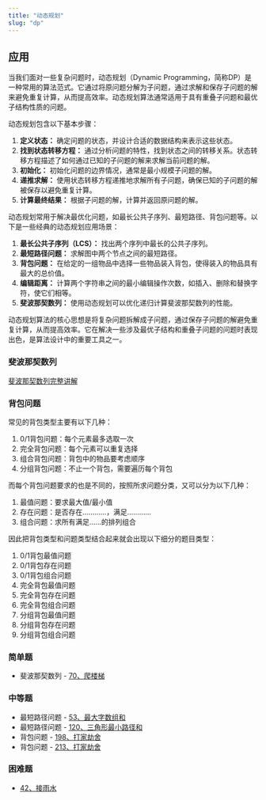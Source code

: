 ```yaml
---
title: "动态规划"
slug: "dp"
---
```


## 应用

当我们面对一些复杂问题时，动态规划（Dynamic Programming，简称DP）是一种常用的算法范式。它通过将原问题分解为子问题，通过求解和保存子问题的解来避免重复计算，从而提高效率。动态规划算法通常适用于具有重叠子问题和最优子结构性质的问题。

动态规划包含以下基本步骤：

1. **定义状态：** 确定问题的状态，并设计合适的数据结构来表示这些状态。
2. **找到状态转移方程：** 通过分析问题的特性，找到状态之间的转移关系。状态转移方程描述了如何通过已知的子问题的解来求解当前问题的解。
3. **初始化：** 初始化问题的边界情况，通常是最小规模子问题的解。
4. **递推求解：** 使用状态转移方程递推地求解所有子问题，确保已知的子问题的解被保存以避免重复计算。
5. **计算最终结果：** 根据子问题的解，计算并返回原问题的解。

动态规划常用于解决最优化问题，如最长公共子序列、最短路径、背包问题等。以下是一些经典的动态规划应用场景：

1. **最长公共子序列（LCS）：** 找出两个序列中最长的公共子序列。
2. **最短路径问题：** 求解图中两个节点之间的最短路径。
3. **背包问题：** 在给定的一组物品中选择一些物品装入背包，使得装入的物品具有最大的总价值。
4. **编辑距离：** 计算两个字符串之间的最小编辑操作次数，如插入、删除和替换字符，使它们相等。
5. **斐波那契数列：** 使用动态规划可以优化递归计算斐波那契数列的性能。

动态规划算法的核心思想是将复杂问题拆解成子问题，通过保存子问题的解避免重复计算，从而提高效率。它在解决一些涉及最优子结构和重叠子问题的问题时表现出色，是算法设计中的重要工具之一。

### 斐波那契数列

[斐波那契数列完整讲解](https://labuladong.github.io/algo/di-ling-zh-bfe1b/dong-tai-g-1e688/#%E4%B8%80%E3%80%81%E6%96%90%E6%B3%A2%E9%82%A3%E5%A5%91%E6%95%B0%E5%88%97)

### 背包问题

常见的背包类型主要有以下几种：
1. 0/1背包问题：每个元素最多选取一次
2. 完全背包问题：每个元素可以重复选择
3. 组合背包问题：背包中的物品要考虑顺序
4. 分组背包问题：不止一个背包，需要遍历每个背包

而每个背包问题要求的也是不同的，按照所求问题分类，又可以分为以下几种：
1. 最值问题：要求最大值/最小值
2. 存在问题：是否存在…………，满足…………
3. 组合问题：求所有满足……的排列组合

因此把背包类型和问题类型结合起来就会出现以下细分的题目类型：
1. 0/1背包最值问题
2. 0/1背包存在问题
3. 0/1背包组合问题
4. 完全背包最值问题
5. 完全背包存在问题
6. 完全背包组合问题
7. 分组背包最值问题
8. 分组背包存在问题
9. 分组背包组合问题

### 简单题
* 斐波那契数列 - [70、爬楼梯](../leetcode/70爬楼梯)

### 中等题

* 最短路径问题 - [53、最大字数组和](../leetcode/53最大字数组和)
* 最短路径问题 - [120、三角形最小路径和](../leetcode/120三角形最小路径和)
* 背包问题 - [198、打家劫舍](../leetcode/198打家劫舍)
* 背包问题 - [213、打家劫舍](../leetcode/213打家劫舍ii)

### 困难题

* [42、接雨水](../leetcode/42接雨水)
